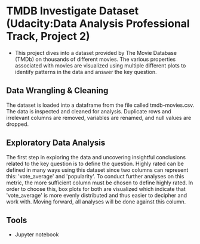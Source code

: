 # TMDB Investigate Dataset (Udacity:Data Analysis Professional Track, Project 2)

- This project dives into a dataset provided by The Movie Database (TMDb) on thousands of different movies. The various properties associated with movies are visualized using multiple different plots to identify patterns in the data and answer the key question.

## Data Wrangling & Cleaning
The dataset is loaded into a dataframe from the file called tmdb-movies.csv. The data is inspected and cleaned for analysis. Duplicate rows and irrelevant columns are removed, variables are renamed, and null values are dropped.

## Exploratory Data Analysis
The first step in exploring the data and uncovering insightful conclusions related to the key question is to define the question. Highly rated can be defined in many ways using this dataset since two columns can represent this: 'vote_average' and 'popularity'. To conduct further analyses on this metric, the more sufficient column must be chosen to define highly rated. In order to choose this, box plots for both are visualized which indicate that 'vote_average' is more evenly distributed and thus easier to decipher and work with. Moving forward, all analyses will be done against this column.

## Tools
- Jupyter notebook

